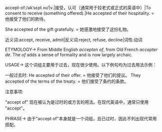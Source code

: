 accept-of:/əkˈsɛpt ʌv/|v.|接受，认可（通常用于较老式或正式的英语中）|To consent to receive (something offered).|He accepted of their hospitality. = 他接受了他们的款待。

She accepted of the gift gratefully. = 她感激地接受了这份礼物。

近义词:accept, receive, admit|反义词:reject, refuse, decline|词性:动词

ETYMOLOGY->
From Middle English *accepten of*, from Old French *accepter de*. The *of* adds a sense of formality and is now largely archaic.

USAGE->
这个词组主要用于过去，现在很少使用。以下例句均为过去用法示例：

一般过去时:
He accepted of their offer. = 他接受了他们的提议。
They accepted of the terms of the treaty. = 他们接受了条约的条款。


注意事项:

"accept of" 现在被认为是过时的或方言的用法。在现代英语中，通常只使用 "accept"。


PHRASE->
由于"accept of"本身就是一个词组，且已过时，因此不列出现代常用搭配。
